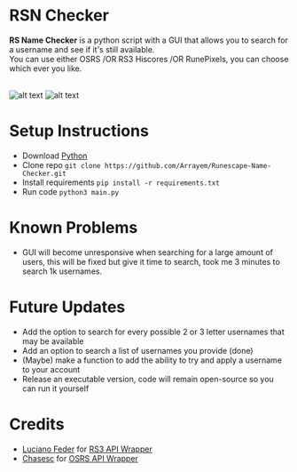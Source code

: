 # RSN Checker
<strong>RS Name Checker</strong> is a python script with a GUI that allows you to search for a username and see if it's still available.<br />
You can use either OSRS /OR RS3 Hiscores /OR RunePixels, you can choose which ever you like.<br /> 
<br />

![alt text](https://github.com/Arrayem/Runescape-Name-Checker/blob/main/images/Single_Search.png?raw=true) ![alt text](https://github.com/Arrayem/Runescape-Name-Checker/blob/main/images/Multi_Search.png?raw=true)

# Setup Instructions
+ Download [Python](https://www.python.org/)
+ Clone repo `git clone https://github.com/Arrayem/Runescape-Name-Checker.git`
+ Install requirements `pip install -r requirements.txt`
+ Run code `python3 main.py`

# Known Problems
+ GUI will become unresponsive when searching for a large amount of users, this will be fixed but give it time to search, took me 3 minutes to search 1k usernames.

# Future Updates
+ Add the option to search for every possible 2 or 3 letter usernames that may be available
+ Add an option to search a list of usernames you provide (done)
+ (Maybe) make a function to add the ability to try and apply a username to your account
+ Release an executable version, code will remain open-source so you can run it yourself

# Credits
+ [Luciano Feder](https://github.com/lucianofeder) for [RS3 API Wrapper](https://github.com/lucianofeder/runescape3-api-wrapper)
+ [Chasesc](https://github.com/Chasesc) for [OSRS API Wrapper](https://github.com/Chasesc/OSRS-API-Wrapper)



